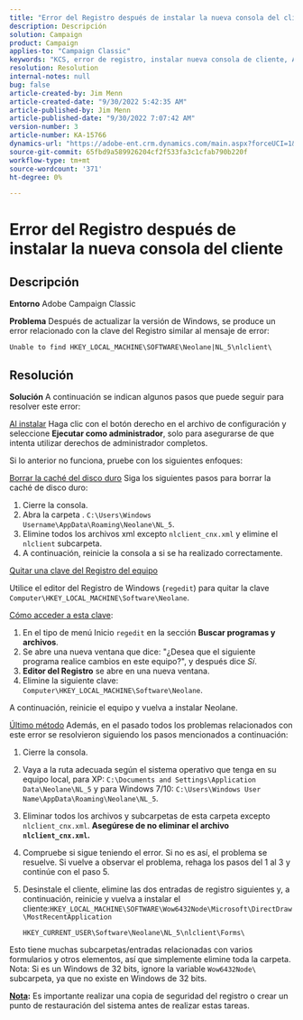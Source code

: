 ```yaml
---
title: "Error del Registro después de instalar la nueva consola del cliente"
description: Descripción
solution: Campaign
product: Campaign
applies-to: "Campaign Classic"
keywords: "KCS, error de registro, instalar nueva consola de cliente, Adobe Campaign Classic, solución de problemas, borrar caché, regedit, clave de registro"
resolution: Resolution
internal-notes: null
bug: false
article-created-by: Jim Menn
article-created-date: "9/30/2022 5:42:35 AM"
article-published-by: Jim Menn
article-published-date: "9/30/2022 7:07:42 AM"
version-number: 3
article-number: KA-15766
dynamics-url: "https://adobe-ent.crm.dynamics.com/main.aspx?forceUCI=1&pagetype=entityrecord&etn=knowledgearticle&id=d210f2ad-8240-ed11-9db1-0022480866ad"
source-git-commit: 65fbd9a589926204cf2f533fa3c1cfab790b220f
workflow-type: tm+mt
source-wordcount: '371'
ht-degree: 0%

---
```


# Error del Registro después de instalar la nueva consola del cliente

## Descripción


<b>Entorno</b>
Adobe Campaign Classic

<b>Problema</b>
Después de actualizar la versión de Windows, se produce un error relacionado con la clave del Registro similar al mensaje de error:


```
Unable to find HKEY_LOCAL_MACHINE\SOFTWARE\Neolane|NL_5\nlclient\
```



## Resolución


<b>Solución</b>
A continuación se indican algunos pasos que puede seguir para resolver este error:

<u>Al instalar</u>
Haga clic con el botón derecho en el archivo de configuración y seleccione <b>Ejecutar como administrador</b>, solo para asegurarse de que intenta utilizar derechos de administrador completos.

Si lo anterior no funciona, pruebe con los siguientes enfoques:

<u>Borrar la caché del disco duro</u>
Siga los siguientes pasos para borrar la caché de disco duro:

1. Cierre la consola.
2. Abra la carpeta . `C:\Users\Windows Username\AppData\Roaming\Neolane\NL_5`.
3. Elimine todos los archivos xml excepto `nlclient_cnx.xml` y elimine el `nlclient` subcarpeta.
4. A continuación, reinicie la consola a si se ha realizado correctamente.


<u>Quitar una clave del Registro del equipo</u>

Utilice el editor del Registro de Windows (`regedit`) para quitar la clave `Computer\HKEY_LOCAL_MACHINE\Software\Neolane`.

<u>Cómo acceder a esta clave</u>:

1. En el tipo de menú Inicio `regedit` en la sección <b>Buscar programas y archivos</b>.
2. Se abre una nueva ventana que dice: &quot;¿Desea que el siguiente programa realice cambios en este equipo?&quot;, y después dice *Sí*.
3. <b>Editor del Registro</b> se abre en una nueva ventana.
4. Elimine la siguiente clave: `Computer\HKEY_LOCAL_MACHINE\Software\Neolane`.


A continuación, reinicie el equipo y vuelva a instalar Neolane.

<u>Último método</u>
Además, en el pasado todos los problemas relacionados con este error se resolvieron siguiendo los pasos mencionados a continuación:

1. Cierre la consola.
2. Vaya a la ruta adecuada según el sistema operativo que tenga en su equipo local, para XP: `C:\Documents and Settings\Application Data\Neolane\NL_5` y para Windows 7/10: `C:\Users\Windows User Name\AppData\Roaming\Neolane\NL_5`.
3. Eliminar todos los archivos y subcarpetas de esta carpeta excepto `nlclient_cnx.xml`. <b>Asegúrese de no eliminar el archivo `nlclient_cnx.xml`.</b>
4. Compruebe si sigue teniendo el error. Si no es así, el problema se resuelve. Si vuelve a observar el problema, rehaga los pasos del 1 al 3 y continúe con el paso 5.
5. Desinstale el cliente, elimine las dos entradas de registro siguientes y, a continuación, reinicie y vuelva a instalar el cliente:`HKEY_LOCAL_MACHINE\SOFTWARE\Wow6432Node\Microsoft\DirectDraw\MostRecentApplication`

   `HKEY_CURRENT_USER\Software\Neolane\NL_5\nlclient\Forms\`


Esto tiene muchas subcarpetas/entradas relacionadas con varios formularios y otros elementos, así que simplemente elimine toda la carpeta.
Nota: Si es un Windows de 32 bits, ignore la variable `Wow6432Node\` subcarpeta, ya que no existe en Windows de 32 bits.

<u><b>Nota</b></u><b>:</b> Es importante realizar una copia de seguridad del registro o crear un punto de restauración del sistema antes de realizar estas tareas.
